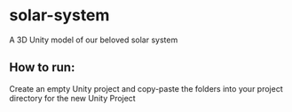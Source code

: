 # solar-system
A 3D Unity model of our beloved solar system

## How to run:
Create an empty Unity project and copy-paste the folders into your project directory for the new Unity Project
